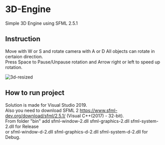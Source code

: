 # 3D-Engine

Simple 3D Engine using SFML 2.5.1

Instruction
-----------------------
Move with W or S and rotate camera with A or D 
All objects can rotate in certaion direction.   
Press Space to Pause/Unpause rotation and Arrow right or left to speed up rotation.

![3d-resized](https://user-images.githubusercontent.com/68811145/165772764-0726c8ab-4834-4fee-bef0-cc8960dc6ffc.png)


How to run project
-----------------------

Solution is made for Visual Studio 2019.  
Also you need to download SFML 2 https://www.sfml-dev.org/download/sfml/2.5.1/ (Visual C++(2017) - 32-bit).  
From folder "bin" add sfml-window-2.dll sfml-graphics-2.dll sfml-system-2.dll for Release  
or sfml-window-d-2.dll sfml-graphics-d-2.dll sfml-system-d-2.dll for Debug.
